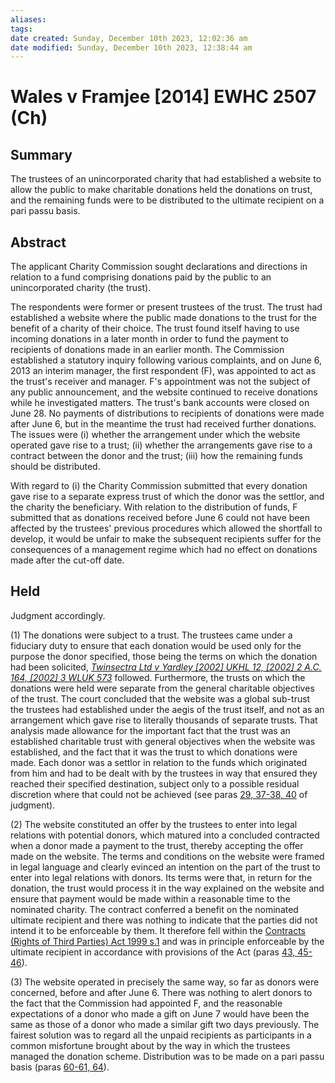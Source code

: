 ```yaml
---
aliases: 
tags: 
date created: Sunday, December 10th 2023, 12:02:36 am
date modified: Sunday, December 10th 2023, 12:38:44 am
---
```


# Wales v Framjee [2014] EWHC 2507 (Ch)

## Summary

The trustees of an unincorporated charity that had established a website to allow the public to make charitable donations held the donations on trust, and the remaining funds were to be distributed to the ultimate recipient on a pari passu basis.

## Abstract

The applicant Charity Commission sought declarations and directions in relation to a fund comprising donations paid by the public to an unincorporated charity (the trust).

The respondents were former or present trustees of the trust. The trust had established a website where the public made donations to the trust for the benefit of a charity of their choice. The trust found itself having to use incoming donations in a later month in order to fund the payment to recipients of donations made in an earlier month. The Commission established a statutory inquiry following various complaints, and on June 6, 2013 an interim manager, the first respondent (F), was appointed to act as the trust's receiver and manager. F's appointment was not the subject of any public announcement, and the website continued to receive donations while he investigated matters. The trust's bank accounts were closed on June 28. No payments of distributions to recipients of donations were made after June 6, but in the meantime the trust had received further donations. The issues were (i) whether the arrangement under which the website operated gave rise to a trust; (ii) whether the arrangements gave rise to a contract between the donor and the trust; (iii) how the remaining funds should be distributed.

With regard to (i) the Charity Commission submitted that every donation gave rise to a separate express trust of which the donor was the settlor, and the charity the beneficiary. With relation to the distribution of funds, F submitted that as donations received before June 6 could not have been affected by the trustees' previous procedures which allowed the shortfall to develop, it would be unfair to make the subsequent recipients suffer for the consequences of a management regime which had no effect on donations made after the cut-off date.

## Held

Judgment accordingly.

(1) The donations were subject to a trust. The trustees came under a fiduciary duty to ensure that each donation would be used only for the purpose the donor specified, those being the terms on which the donation had been solicited, _[Twinsectra Ltd v Yardley [2002] UKHL 12, [2002] 2 A.C. 164, [2002] 3 WLUK 573](https://uk.westlaw.com/Document/IDF41FF00E42811DA8FC2A0F0355337E9/View/FullText.html?originationContext=document&transitionType=DocumentItem&ppcid=225ad7809acf49508f4aa65b88c9d679&contextData=(sc.Default))_ followed. Furthermore, the trusts on which the donations were held were separate from the general charitable objectives of the trust. The court concluded that the website was a global sub-trust the trustees had established under the aegis of the trust itself, and not as an arrangement which gave rise to literally thousands of separate trusts. That analysis made allowance for the important fact that the trust was an established charitable trust with general objectives when the website was established, and the fact that it was the trust to which donations were made. Each donor was a settlor in relation to the funds which originated from him and had to be dealt with by the trustees in way that ensured they reached their specified destination, subject only to a possible residual discretion where that could not be achieved (see paras [29, 37-38, 40](javascript:void(0); "View judgment paragraphs") of judgment).

(2) The website constituted an offer by the trustees to enter into legal relations with potential donors, which matured into a concluded contracted when a donor made a payment to the trust, thereby accepting the offer made on the website. The terms and conditions on the website were framed in legal language and clearly evinced an intention on the part of the trust to enter into legal relations with donors. Its terms were that, in return for the donation, the trust would process it in the way explained on the website and ensure that payment would be made within a reasonable time to the nominated charity. The contract conferred a benefit on the nominated ultimate recipient and there was nothing to indicate that the parties did not intend it to be enforceable by them. It therefore fell within the [Contracts (Rights of Third Parties) Act 1999 s.1](https://uk.westlaw.com/Document/IA0536EF1E45011DA8D70A0E70A78ED65/View/FullText.html?originationContext=document&transitionType=DocumentItem&ppcid=225ad7809acf49508f4aa65b88c9d679&contextData=(sc.Default)) and was in principle enforceable by the ultimate recipient in accordance with provisions of the Act (paras [43, 45-46](javascript:void(0); "View judgment paragraphs")).

(3) The website operated in precisely the same way, so far as donors were concerned, before and after June 6. There was nothing to alert donors to the fact that the Commission had appointed F, and the reasonable expectations of a donor who made a gift on June 7 would have been the same as those of a donor who made a similar gift two days previously. The fairest solution was to regard all the unpaid recipients as participants in a common misfortune brought about by the way in which the trustees managed the donation scheme. Distribution was to be made on a pari passu basis (paras [60-61, 64](javascript:void(0); "View judgment paragraphs")).
